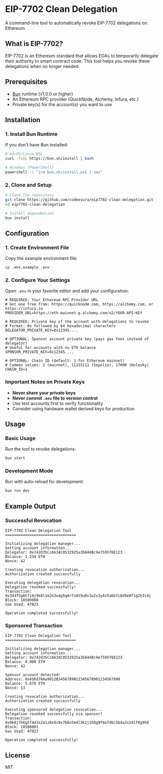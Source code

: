 # EIP-7702 Clean Delegation

A command-line tool to automatically revoke EIP-7702 delegations on Ethereum.

## What is EIP-7702?

EIP-7702 is an Ethereum standard that allows EOAs to temporarily delegate their authority to smart contract code. This tool helps you revoke these delegations when no longer needed.

## Prerequisites

- [Bun](https://bun.sh) runtime (v1.0.0 or higher)
- An Ethereum RPC provider (QuickNode, Alchemy, Infura, etc.)
- Private key(s) for the account(s) you want to use

## Installation

### 1. Install Bun Runtime

If you don't have Bun installed:

```bash
# macOS/Linux/WSL
curl -fsSL https://bun.sh/install | bash

# Windows (PowerShell)
powershell -c "irm bun.sh/install.ps1 | iex"
```

### 2. Clone and Setup

```bash
# Clone the repository
git clone https://github.com/codeesura/eip7702-clean-delegation.git
cd eip7702-clean-delegation

# Install dependencies
bun install
```

## Configuration

### 1. Create Environment File

Copy the example environment file:

```bash
cp .env.example .env
```

### 2. Configure Your Settings

Open `.env` in your favorite editor and add your configuration:

```env
# REQUIRED: Your Ethereum RPC Provider URL
# Get one free from: https://quicknode.com, https://alchemy.com, or https://infura.io
PROVIDER_URL=https://eth-mainnet.g.alchemy.com/v2/YOUR-API-KEY

# REQUIRED: Private key of the account with delegations to revoke
# Format: 0x followed by 64 hexadecimal characters
DELEGATOR_PRIVATE_KEY=0x12345....

# OPTIONAL: Sponsor account private key (pays gas fees instead of delegator)
# Useful for accounts with no ETH balance
SPONSOR_PRIVATE_KEY=0x12345....

# OPTIONAL: Chain ID (default: 1 for Ethereum mainnet)
# Common values: 1 (mainnet), 11155111 (Sepolia), 17000 (Holesky)
CHAIN_ID=1
```

### Important Notes on Private Keys

- **Never share your private keys**
- **Never commit `.env` file to version control**
- Use test accounts first to verify functionality
- Consider using hardware wallet derived keys for production

## Usage

### Basic Usage

Run the tool to revoke delegations:

```bash
bun start
```

### Development Mode

Run with auto-reload for development:

```bash
bun run dev
```


## Example Output

### Successful Revocation

```
EIP-7702 Clean Delegation Tool
================================

Initializing delegation manager...
Getting account information...
Delegator: 0x742d35Cc6634C0532925a3b844Bc9e7595f6E123
Balance: 1.234 ETH
Nonce: 42

Creating revocation authorization...
Authorization created successfully

Executing delegation revocation...
Delegation revoked successfully!
Transaction: 0x3d4f5g6h7i8j9k0l1m2n3o4p5q6r7s8t9u0v1w2x3y4z5a6b7c8d9e0f1g2h3i4j
Block: 18500000
Gas Used: 47823

Operation completed successfully!
```

### Sponsored Transaction

```
EIP-7702 Clean Delegation Tool
================================

Initializing delegation manager...
Getting account information...
Delegator: 0x742d35Cc6634C0532925a3b844Bc9e7595f6E123
Balance: 0.000 ETH
Nonce: 42

Sponsor account detected:
Address: 0x456d78Aa9012B3456789012345678901234567890
Balance: 5.678 ETH  
Nonce: 13

Creating revocation authorization...
Authorization created successfully

Executing sponsored delegation revocation...
Delegation revoked successfully via sponsor!
Transaction: 0x9k8j7h6g5f4d3s2a1z0x9c8v7b6n5m4l3k2j1h0g9f8e7d6c5b4a3s2d1f0g9h8
Block: 18500001
Gas Used: 47823

Operation completed successfully!
```

## License

MIT
